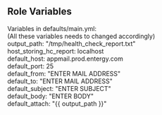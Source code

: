 ## Role Variables
Variables in defaults/main.yml:<br>
  (All these variables needs to changed accordingly) <br>
      output_path: "/tmp/health_check_report.txt" <br>
      host_storing_hc_report: localhost <br>
      default_host: appmail.prod.entergy.com <br>
      default_port: 25 <br>
      default_from: "ENTER MAIL ADDRESS" <br>
      default_to: "ENTER MAIL ADDRESS" <br>
      default_subject: "ENTER SUBJECT" <br>
      default_body: "ENTER BODY" <br>
      default_attach: "{{ output_path }}" <br>
